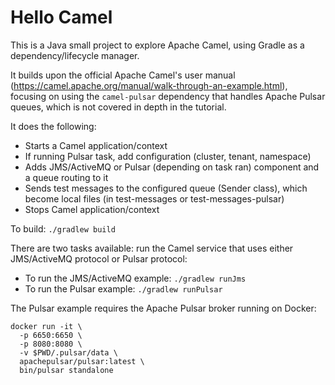 # Hello Camel

This is a Java small project to explore Apache Camel, using Gradle as a dependency/lifecycle manager.

It builds upon the official Apache Camel's user manual (https://camel.apache.org/manual/walk-through-an-example.html), focusing on using the `camel-pulsar` dependency that handles Apache Pulsar queues, which is not covered in depth in the tutorial.

It does the following:
- Starts a Camel application/context
- If running Pulsar task, add configuration (cluster, tenant, namespace)
- Adds JMS/ActiveMQ or Pulsar (depending on task ran) component and a queue routing to it
- Sends test messages to the configured queue (Sender class), which become local files (in test-messages or test-messages-pulsar)
- Stops Camel application/context

To build: `./gradlew build`

There are two tasks available: run the Camel service that uses either JMS/ActiveMQ protocol or Pulsar protocol: 
- To run the JMS/ActiveMQ example: `./gradlew runJms`
- To run the Pulsar example: `./gradlew runPulsar`

The Pulsar example requires the Apache Pulsar broker running on Docker:
```
docker run -it \
  -p 6650:6650 \
  -p 8080:8080 \
  -v $PWD/.pulsar/data \
  apachepulsar/pulsar:latest \
  bin/pulsar standalone
  ```
